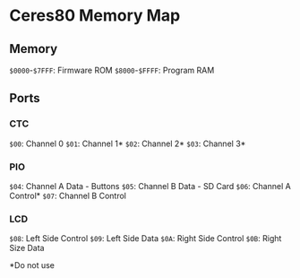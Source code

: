 # Ceres80 Memory Map

## Memory
`$0000`-`$7FFF`: Firmware ROM
`$8000`-`$FFFF`: Program RAM

## Ports

### CTC
`$00`: Channel 0
`$01`: Channel 1*
`$02`: Channel 2*
`$03`: Channel 3*

### PIO
`$04`: Channel A Data
	- Buttons
`$05`: Channel B Data
	- SD Card
`$06`: Channel A Control*
`$07`: Channel B Control

### LCD
`$08`: Left Side Control
`$09`: Left Side Data
`$0A`: Right Side Control
`$0B`: Right Size Data

*Do not use
